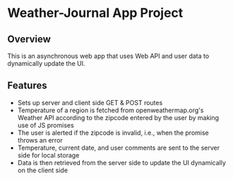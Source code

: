 # Weather-Journal App Project

## Overview
This is an asynchronous web app that uses Web API and user data to dynamically update the UI. 

## Features
* Sets up server and client side GET & POST routes
* Temperature of a region is fetched from openweathermap.org's Weather API according to the zipcode entered by the user by making use of JS promises
* The user is alerted if the zipcode is invalid, i.e., when the promise throws an error
* Temperature, current date, and user comments are sent to the server side for local storage
* Data is then retrieved from the server side to update the UI dynamically on the client side
